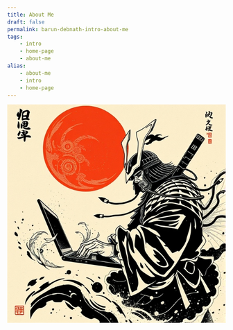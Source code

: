 ```yaml
---
title: About Me
draft: false
permalink: barun-debnath-intro-about-me
tags:
    - intro
    - home-page
    - about-me
alias:
    - about-me
    - intro
    - home-page
---
```


![Home Page Hero Image](../quartz/static/about-me.jpeg)
